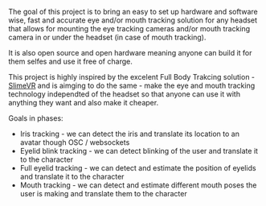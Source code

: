 The goal of this project is to bring an easy to set up hardware and software wise, fast and accurate eye and/or mouth tracking solution for any headset that allows for mounting the eye tracking cameras and/or mouth tracking camera in or under the headset (in case of mouth tracking). 

It is also open source and open hardware meaning anyone can build it for them selfes and use it free of charge. 

This project is highly inspired by the excelent Full Body Trakcing solution - [SlimeVR](https://docs.slimevr.dev) 
and is aimging to do the same - make the eye and mouth tracking technology independted of the headset so that anyone can use it with anything they want and also make it cheaper. 

Goals in phases:

- Iris tracking - we can detect the iris and translate its location to an avatar though OSC / websockets
- Eyelid blink tracking - we can detect blinking of the user and translate it to the character
- Full eyelid tracking - we can detect and estimate the position of eyelids and translate it to the character
- Mouth tracking - we can detect and estimate different mouth poses the user is making and translate them to the character
